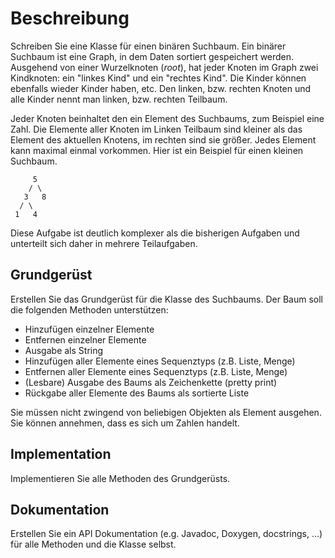 # Beschreibung

Schreiben Sie eine Klasse für einen binären Suchbaum. Ein binärer Suchbaum ist eine Graph, in dem Daten sortiert gespeichert werden. Ausgehend von einer Wurzelknoten (*root*), hat jeder Knoten im Graph zwei Kindknoten: ein "linkes Kind" und ein "rechtes Kind".  Die Kinder können ebenfalls wieder Kinder haben, etc. Den linken, bzw. rechten Knoten und alle Kinder nennt man linken, bzw. rechten Teilbaum. 

Jeder Knoten beinhaltet den ein Element des Suchbaums, zum Beispiel eine Zahl. Die Elemente aller Knoten im Linken Teilbaum sind kleiner als das Element des aktuellen Knotens, im rechten sind sie größer. Jedes Element kann maximal einmal vorkommen. Hier ist ein Beispiel für einen kleinen Suchbaum.

```
     5
    / \
   3   8
  / \
 1   4
```

Diese Aufgabe ist deutlich komplexer als die bisherigen Aufgaben und unterteilt sich daher in mehrere Teilaufgaben. 

## Grundgerüst

Erstellen Sie das Grundgerüst für die Klasse des Suchbaums. Der Baum soll die folgenden Methoden unterstützen:
- Hinzufügen einzelner Elemente
- Entfernen einzelner Elemente
- Ausgabe als String
- Hinzufügen aller Elemente eines Sequenztyps (z.B. Liste, Menge)
- Entfernen aller Elemente eines Sequenztyps (z.B. Liste, Menge)
- (Lesbare) Ausgabe des Baums als Zeichenkette (pretty print)
- Rückgabe aller Elemente des Baums als sortierte Liste

Sie müssen nicht zwingend von beliebigen Objekten als Element ausgehen. Sie können annehmen, dass es sich um Zahlen handelt.

## Implementation

Implementieren Sie alle Methoden des Grundgerüsts.

## Dokumentation

Erstellen Sie ein API Dokumentation (e.g. Javadoc, Doxygen, docstrings, ...) für alle Methoden und die Klasse selbst.
